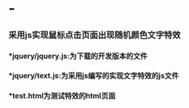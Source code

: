# -
### 采用js实现鼠标点击页面出现随机颜色文字特效

#### *jquery/jquery.js:为下载的开发版本的文件

#### *jquery/text.js:为采用js编写的实现文字特效的js文件

#### *test.html为测试特效的html页面

